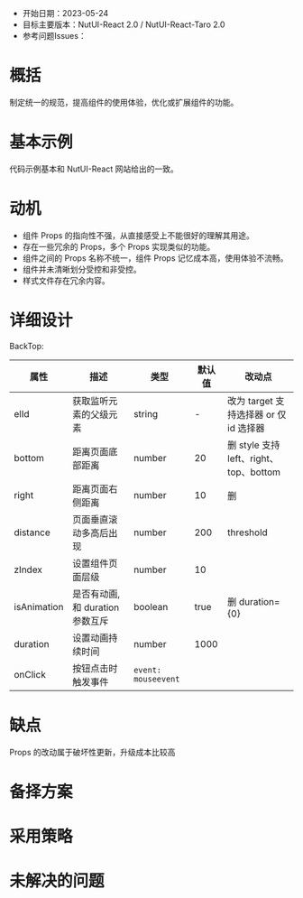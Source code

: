 - 开始日期：2023-05-24
- 目标主要版本：NutUI-React 2.0 / NutUI-React-Taro 2.0
- 参考问题Issues：

# 概括

制定统一的规范，提高组件的使用体验，优化或扩展组件的功能。


# 基本示例

代码示例基本和 NutUI-React 网站给出的一致。


# 动机

- 组件 Props 的指向性不强，从直接感受上不能很好的理解其用途。
- 存在一些冗余的 Props，多个 Props 实现类似的功能。
- 组件之间的 Props 名称不统一，组件 Props 记忆成本高，使用体验不流畅。
- 组件并未清晰划分受控和非受控。
- 样式文件存在冗余内容。


# 详细设计


BackTop:

| 属性 | 描述 | 类型 | 默认值 | 改动点 |
| --- | --- | --- | --- | --- |
| elId | 获取监听元素的父级元素 | string | - | 改为 target  支持选择器 or 仅 id 选择器 |
| bottom | 距离页面底部距离 | number | 20 | 删  style 支持 left、right、top、bottom |
| right | 距离页面右侧距离 | number | 10 | 删 |
| distance | 页面垂直滚动多高后出现 | number | 200 | threshold |
| zIndex | 设置组件页面层级 | number | 10 |  |
| isAnimation | 是否有动画,和 duration 参数互斥 | boolean | true | 删 duration={0} |
| duration | 设置动画持续时间 | number | 1000 |  |
| onClick | 按钮点击时触发事件 | `event: mouseevent` |  |  |


# 缺点

Props 的改动属于破坏性更新，升级成本比较高

# 备择方案


# 采用策略


# 未解决的问题

